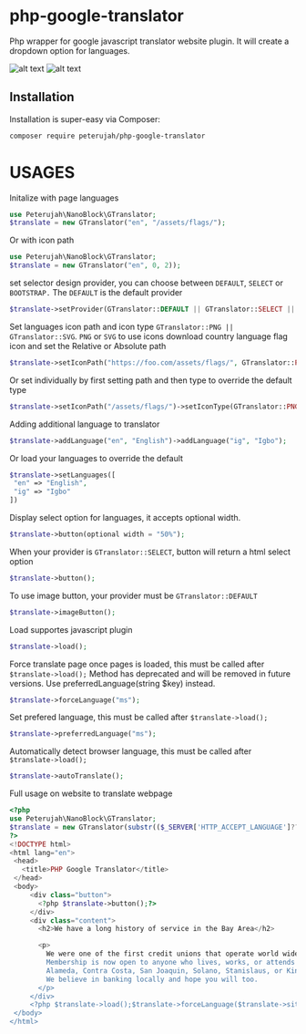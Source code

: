 # php-google-translator
Php wrapper for google javascript translator website plugin. It will create a dropdown option for languages.

![alt text](https://github.com/peterujah/php-google-translator/blob/df2497403282a8d3a9cd629649aa361d3100a503/assets/en.jpg)
![alt text](https://github.com/peterujah/php-google-translator/blob/df2497403282a8d3a9cd629649aa361d3100a503/assets/cn.jpg)


## Installation

Installation is super-easy via Composer:

```md
composer require peterujah/php-google-translator
```


# USAGES

Initalize with page languages
```php 
use Peterujah\NanoBlock\GTranslator;
$translate = new GTranslator("en", "/assets/flags/");
```

Or with icon path
```php 
use Peterujah\NanoBlock\GTranslator;
$translate = new GTranslator("en", 0, 2));
```

set selector design provider, you can choose between `DEFAULT`, `SELECT` or `BOOTSTRAP.`
The `DEFAULT` is the default provider
```php 
$translate->setProvider(GTranslator::DEFAULT || GTranslator::SELECT || GTranslator::BOOTSTRAP);
```

Set languages icon path and icon type `GTranslator::PNG || GTranslator::SVG`.
`PNG` or `SVG` to use icons download country language flag icon and set the Relative or Absolute path

```php
$translate->setIconPath("https://foo.com/assets/flags/", GTranslator::PNG);
 ```
Or set individually by first setting path and then type to override the default type

```php
$translate->setIconPath("/assets/flags/")->setIconType(GTranslator::PNG);
 ```
 
 Adding additional language to translator
 ```php
 $translate->addLanguage("en", "English")->addLanguage("ig", "Igbo");
 ```
 
 Or load your languages to override the default 
 
 ```php
 $translate->setLanguages([
  "en" => "English",
  "ig" => "Igbo"
 ])
 ```
 
 Display select option for languages, it accepts optional width.
 ```php 
 $translate->button(optional width = "50%");
 ```
 
 When your provider is `GTranslator::SELECT`, button will return a html select option 
  ```php 
 $translate->button();
 ```
 
  To use image button, your provider must be `GTranslator::DEFAULT`
  ```php 
 $translate->imageButton();
 ```
 
 Load supportes javascript plugin
 ```php 
 $translate->load();
 ```
 
  Force translate page once pages is loaded, this must be called after `$translate->load();`
  Method has deprecated and will be removed in future versions. 
  Use preferredLanguage(string $key) instead.
 ```php 
$translate->forceLanguage("ms");
 ```

  Set prefered language, this must be called after `$translate->load();`
 ```php 
$translate->preferredLanguage("ms");
 ```

  Automatically detect browser language, this must be called after `$translate->load();`
 ```php 
$translate->autoTranslate();
 ```


 
 Full usage on website to translate webpage
 
 ```php
<?php 
 use Peterujah\NanoBlock\GTranslator;
 $translate = new GTranslator(substr(($_SERVER['HTTP_ACCEPT_LANGUAGE']??"en"), 0, 2), "/assets/flags/");
?>
<!DOCTYPE html>
<html lang="en">
  <head>
    <title>PHP Google Translator</title>
  </head>
  <body>
      <div class="button">
        <?php $translate->button();?>
      </div>
      <div class="content">
        <h2>We have a long history of service in the Bay Area</h2>

        <p>
          We were one of the first credit unions that operate world wide, founded in 1932 as City &amp; County Employees' Credit Union. 
          Membership is now open to anyone who lives, works, or attends school in 
          Alameda, Contra Costa, San Joaquin, Solano, Stanislaus, or Kings counties in California. 
          We believe in banking locally and hope you will too. 
        </p>
      </div>
      <?php $translate->load();$translate->forceLanguage($translate->siteLang);?>
  </body>
</html>
```
 
